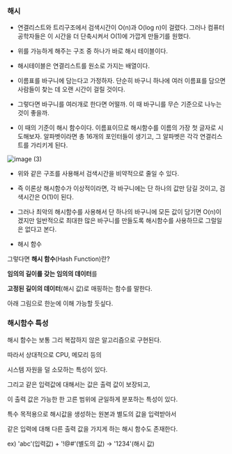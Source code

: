 ### 해시 

- 연결리스트와 트리구조에서 검색시간이 O(n)과 O(log n)이 걸렸다. 그러나 컴퓨터 공학자들은 이 시간을 더 단축시켜서 O(1)에 가깝게 만들기를 원했다.

- 위를 가능하게 해주는 구조 중 하나가 바로 해시 테이블이다.

- 해시테이블은 연결리스트를 원소로 가지는 배열이다.

- 이름표를 바구니에 담는다고 가정하자. 단순히 바구니 하나에 여러 이름표를 담으면 사람들이 찾는 데 오랜 시간이 걸릴 것이다.

- 그렇다면 바구니를 여러개로 한다면 어떨까. 이 때 바구니를 무슨 기준으로 나누는 것이 좋을까.

- 이 때의 기준이 해시 함수이다. 이름표이므로 해시함수를 이름의 가장 첫 글자로 시도해보자. 알파벳이라면 총 16개의 포인터들이 생기고, 그 알파벳은 각각 연결리스트를 가리키게 된다.

![image (3)](https://github.com/42CSstudy/CS-Study/assets/69511382/31e811da-a746-4c23-9ec8-9a7789183e0b)

- 위와 같은 구조를 사용해서 검색시간을 비약적으로 줄일 수 있다.

- 즉 이론상 해시함수가 이상적이라면, 각 바구니에는 단 하나의 값만 담길 것이고, 검색시간은 O(1)이 된다.

- 그러나 최악의 해시함수를 사용해서 단 하나의 바구니에 모든 값이 담기면 O(n)이겠지만 일반적으로 최대한 많은 바구니를 만들도록 해시함수를 사용하므로 그럴일은 없다고 본다.

- 해시 함수

그렇다면 **해시 함수**(Hash Function)란?

**임의의 길이를 갖는 임의의 데이터**를

**고정된 길이의 데이터**(해시 값)로 매핑하는 함수를 말한다.

아래 그림으로 한눈에 이해 가능할 듯싶다.

### **해시함수 특성**

해시 함수는 보통 그리 복잡하지 않은 알고리즘으로 구현된다.

따라서 상대적으로 CPU, 메모리 등의

시스템 자원을 덜 소모하는 특성이 있다.

그리고 같은 입력값에 대해서는 값은 출력 값이 보장되고,

이 출력 값은 가능한 한 고른 범위에 균일하게 분포하는 특성이 있다.

특수 목적용으로 해시값을 생성하는 원본과 별도의 값을 입력받아서

같은 입력에 대해 다른 출력 값을 가지게 하는 해시 함수도 존재한다.

ex) 'abc'(입력값) + '!@#'(별도의 값) -> '1234'(해시 값)